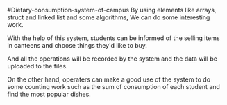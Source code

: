 #Dietary-consumption-system-of-campus
By using elements like arrays, struct and linked list and some algorithms, We can do some interesting work. 

With the help of this system, students can be informed of the selling items in canteens and choose things they'd like to buy.

And all the operations will be recorded by the system and the data will be uploaded to the files.

On the other hand, operaters can make a good use of the system to do some counting work such as the sum of consumption of each student and find the most popular dishes.
